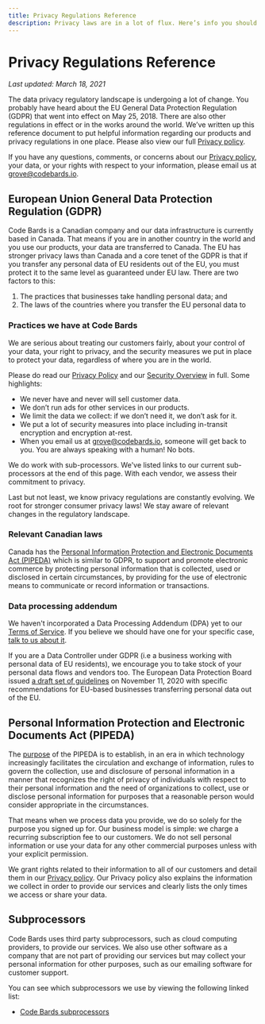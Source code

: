 ```yaml
---
title: Privacy Regulations Reference
description: Privacy laws are in a lot of flux. Here’s info you should know.
---
```


# Privacy Regulations Reference

*Last updated: March 18, 2021*

The data privacy regulatory landscape is undergoing a lot of change. You probably have heard about the EU General Data Protection Regulation (GDPR) that went into effect on May 25, 2018. There are also other regulations in effect or in the works around the world. We’ve written up this reference document to put helpful information regarding our products and privacy regulations in one place. Please also view our full [Privacy policy](../index.md).

If you have any questions, comments, or concerns about our [Privacy policy](../index.md), your data, or your rights with respect to your information, please email us at [grove@codebards.io](mailto:grove@codebards.io).

## European Union General Data Protection Regulation (GDPR)

Code Bards is a Canadian company and our data infrastructure is currently based in Canada. That means if you are in another country in the world and you use our products, your data are transferred to Canada. The EU has stronger privacy laws than Canada and a core tenet of the GDPR is that if you transfer any personal data of EU residents out of the EU, you must protect it to the same level as guaranteed under EU law. There are two factors to this:

1. The practices that businesses take handling personal data; and
2. The laws of the countries where you transfer the EU personal data to

### Practices we have at Code Bards

We are serious about treating our customers fairly, about your control of your data, your right to privacy, and the security measures we put in place to protect your data, regardless of where you are in the world.

Please do read our [Privacy Policy](../index.md) and our [Security Overview](../../security/index.md) in full. Some highlights:

* We never have and never will sell customer data.
* We don’t run ads for other services in our products.
* We limit the data we collect: if we don’t need it, we don’t ask for it.
* We put a lot of security measures into place including in-transit encryption and encryption at-rest.
* When you email us at [grove@codebards.io](mailto:grove@codebards.io), someone will get back to you. You are always speaking with a human! No bots.

We do work with sub-processors. We've listed links to our current sub-processors at the end of this page. With each vendor, we assess their commitment to privacy.

Last but not least, we know privacy regulations are constantly evolving. We root for stronger consumer privacy laws! We stay aware of relevant changes in the regulatory landscape.

### Relevant Canadian laws

Canada has the [Personal Information Protection and Electronic Documents Act (PIPEDA)](https://laws.justice.gc.ca/eng/acts/P-8.6/) which is similar to GDPR, to support and promote electronic commerce by protecting personal information that is collected, used or disclosed in certain circumstances, by providing for the use of electronic means to communicate or record information or transactions.

### Data processing addendum

We haven't incorporated a Data Processing Addendum (DPA) yet to our [Terms of Service](../../terms/index.md). If you believe we should have one for your specific case, [talk to us about it](mailto:grove@codebards.io).

If you are a Data Controller under GDPR (i.e a business working with personal data of EU residents), we encourage you to take stock of your personal data flows and vendors too. The European Data Protection Board issued [a draft set of guidelines](https://edpb.europa.eu/our-work-tools/public-consultations-art-704/2020/recommendations-012020-measures-supplement-transfer_en) on November 11, 2020 with specific recommendations for EU-based businesses transferring personal data out of the EU.

## Personal Information Protection and Electronic Documents Act (PIPEDA)

The [purpose](https://laws.justice.gc.ca/eng/acts/P-8.6/page-1.html#h-416931) of the PIPEDA is to establish, in an era in which technology increasingly facilitates the circulation and exchange of information, rules to govern the collection, use and disclosure of personal information in a manner that recognizes the right of privacy of individuals with respect to their personal information and the need of organizations to collect, use or disclose personal information for purposes that a reasonable person would consider appropriate in the circumstances.

That means when we process data you provide, we do so solely for the purpose you signed up for. Our business model is simple: we charge a recurring subscription fee to our customers. We do not sell personal information or use your data for any other commercial purposes unless with your explicit permission.

We grant rights related to their information to all of our customers and detail them in our [Privacy policy](../index.md). Our Privacy policy also explains the information we collect in order to provide our services and clearly lists the only times we access or share your data.

## Subprocessors

Code Bards uses third party subprocessors, such as cloud computing providers, to provide our services. We also use other software as a company that are not part of providing our services but may collect your personal information for other purposes, such as our emailing software for customer support.

You can see which subprocessors we use by viewing the following linked list:

* [Code Bards subprocessors](../subprocessors/index.md)